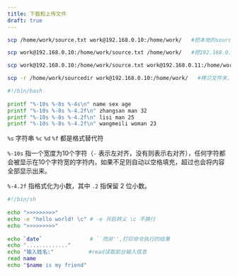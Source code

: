```yaml
---
title: 下载和上传文件
draft: true
---
```

```bash
scp /home/work/source.txt work@192.168.0.10:/home/work/   #把本地的source.txt文件拷贝到192.168.0.10机器上的/home/work目录下

scp work@192.168.0.10:/home/work/source.txt /home/work/   #把192.168.0.10机器上的source.txt文件拷贝到本地的/home/work目录下

scp work@192.168.0.10:/home/work/source.txt work@192.168.0.11:/home/work/   #把192.168.0.10机器上的source.txt文件拷贝到192.168.0.11机器的/home/work目录下

scp -r /home/work/sourcedir work@192.168.0.10:/home/work/   #拷贝文件夹，加-r参数
```


```bash
#!/bin/bash
 
printf "%-10s %-8s %-4s\n" name sex age
printf "%-10s %-8s %-4.2f\n" zhangsan man 32
printf "%-10s %-8s %-4.2f\n" lisi man 25
printf "%-10s %-8s %-4.2f\n" wangmeili woman 23
```

`%s` 字符串 
`%c` `%d` `%f` 都是格式替代符

`%-10s` 指一个宽度为10个字符（`-` 表示左对齐，没有则表示右对齐），任何字符都会被显示在10个字符宽的字符内，如果不足则自动以空格填充，超过也会将内容全部显示出来。

`%-4.2f` 指格式化为小数，其中 `.2` 指保留 2 位小数。



```bash
#!/bin/sh
 
echo ">>>>>>>>>"
echo -e "hello world! \c" # -e 开启转义 \c 不换行
echo ">>>>>>>>>"
 
echo `date`               # ``而非'',打印命令执行的结果
echo "............."
echo "输入姓名:"           #read读取前台输入信息
read name
echo "$name is my friend"
```